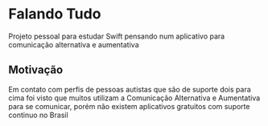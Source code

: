# Falando Tudo
Projeto pessoal para estudar Swift pensando num aplicativo para comunicação alternativa e aumentativa

## Motivação
Em contato com perfis de pessoas autistas que são de suporte dois para cima foi visto que muitos utilizam a Comunicação Alternativa e Aumentativa para se comunicar, porém não existem aplicativos gratuitos com suporte continuo no Brasil
